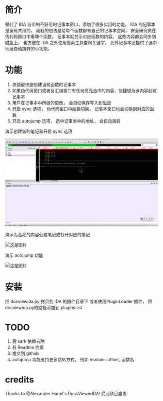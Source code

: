 # 简介
替代了 IDA 自带的不好用的记事本窗口，添加了很多实用的功能。 IDA 的记事本是全局共用的， 而我的想法是给每个函数都有自己的记事本空间， 安全研究员在伪代码窗口中看哪个函数， 记事本就显示对应函数的内容。 这些内容都会同步到磁盘上， 也方便在 IDA 之外使用搜索工具查询关键字。 此外记事本还提供了选中地址自动跳转的小功能。

# 功能
1. 快捷键快速创建当前函数的记事本
2. 如果伪代码窗口或者反汇编窗口有任何高亮选中的内容，快捷键为该内容创建记事本
2. 用户在记事本中所做的更改， 会自动保存写入到磁盘
3. 开启 sync 选项， 伪代码窗口中函数切换， 记事本窗口也会切换到对应的函数
4. 开启 autojump 选项， 选中记事本中的地址， 会自动跳转

演示创建新的笔记和开启 sync 选项

![这是图片](/assets/create_md.gif "Create notepad example")

演示为高亮的内容创建笔记或打开对应的笔记

![这是图片](/assets/highlight_md.gif "Create highlight notepad example")

演示 autojump 功能

![这是图片](/assets/autojump.gif "Autojump example")

# 安装
把 docviewida.py 拷贝到 IDA 的插件目录下
或者使用PluginLoader 插件， 将 docviewida.py的路径添加到 plugins.list 

# TODO
1. 将 sark 依赖去除
2. 将 Readme 完善
3. 提交到 github
4. autojump 功能支持更多跳转方式， 例如 module+offset, 函数名

# credits
Thanks to @Alexander Hanel's DocsViewerIDA! 受此项目启发